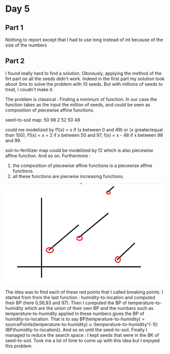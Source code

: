 # Day 5

## Part 1

Nothing to report except that I had to use long instead of int because of the size of the numbers

## Part 2

I found really hard to find a solution. Obviously, applying the method of the firt part on all the seeds didn't work. Indeed in the first part my solution took about 3ms to solve the problem with 10 seeds. But with millions of seeds to treat, I coudn't make it.

The problem is classical : Finding a minimum of function. In our case the function takes as the input the million of seeds, and could be seen as composition of piecewise affine functions. 

seed-to-soil map:
50 98 2
52 50 48

could me modelized by f1(x) = x if (x between 0 and 49) or (x greater/equal than 100), f1(x) = x + 2 if x between 50 and 97, f(x) = x - 48 if x between 98 and 99.

soil-to-fertilizer map could be modelized by f2 which is also piecewise affine function. And so on. Furthermore :
1) the composition of piecewise affine functions is a piecewise affine functions. 
2) all these functions are piecwise increasing functions.

![Alt text](./graph.png)

The idea was to find each of these red points that I called breaking points. I started from from the last function : humidity-to-location and computed their BP (here 0,56,93 and 97). Then I computed the BP of temperature-to-humidity which are the union of their own BP and the numbers such as temperature-to-humidity applied in these numbers gives the BP of humidity-to-location. That is to say BP(temperature-to-humidity) = sourcePoints(temperature-to-humidity) ∪ (temperature-to-humidity^(-1))(BP(humidity-to-location)). And so on until the seed-to-soil. Finally I managed to reduce the search space : I kept seeds that were in the BK of seed-to-soil. Took me a lot of time to come up with this idea but I enjoyed this problem.